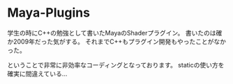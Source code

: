 Maya-Plugins
============
学生の時にC++の勉強として書いたMayaのShaderプラグイン。
書いたのは確か2009年だった気がする。
それまでC++もプラグイン開発もやったことがなかった。

ということで非常に非効率なコーディングとなっております。
staticの使い方を確実に間違えている…
